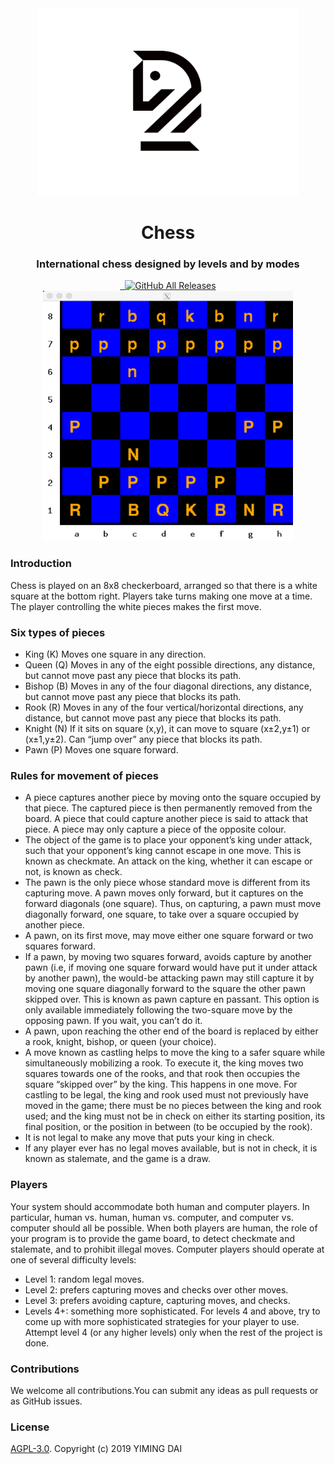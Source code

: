 <div align="center">
  <a href="">
    <img src="logo.png" width="420px" height="300px">
  </a>
  <h1 align="center">
    Chess
  </h1>
  <h3 align="center">
    International chess designed by levels and by modes
  </h3>

  <a href="https://github.com/Mint-io/CHESS/releases/tag/v1.0">
    <img src="https://img.shields.io/github/release/Mint-io/CHESS.svg?style=flat-square" alt="">
  </a>

  <a href="https://github.com/Mint-io/CHESS/blob/master/LICENSE">
    <img src="https://img.shields.io/github/license/Mint-io/CHESS.svg?style=flat-square" alt="">
  </a>
  
  <a href="https://github.com/Mint-io/CHESS/releases/tag/v1.0">
    <img alt="GitHub All Releases" src="https://img.shields.io/github/downloads/Mint-io/CHESS/total.svg?color=%2312b886&style=flat-square">
  </a>

</div>

<div align="center">
  <img src="board.png" width="400px" height="400px">

</div>

### Introduction
Chess is played on an 8x8 checkerboard, arranged so that there is a white square at the bottom
right. Players take turns making one move at a time. The player controlling the white pieces makes the first move.


### Six types of pieces
- King (K) Moves one square in any direction.
- Queen (Q) Moves in any of the eight possible directions, any distance, but cannot move past any piece that blocks its path.
- Bishop (B) Moves in any of the four diagonal directions, any distance, but cannot move past any piece that blocks its path.
- Rook (R) Moves in any of the four vertical/horizontal directions, any distance, but cannot move past any piece that blocks its path.
- Knight (N) If it sits on square (x,y), it can move to square (x±2,y±1) or (x±1,y±2). Can “jump over” any piece that blocks its path.
- Pawn (P) Moves one square forward.

### Rules for movement of pieces
- A piece captures another piece by moving onto the square occupied by that piece. The captured piece is then permanently removed from the board. A piece that could capture another piece is said to attack that piece. A piece may only capture a piece of the opposite colour.
- The object of the game is to place your opponent’s king under attack, such that your opponent’s king cannot escape in one move. This is known as checkmate. An attack on the king, whether it can escape or not, is known as check.
- The pawn is the only piece whose standard move is different from its capturing move. A pawn moves only forward, but it captures on the forward diagonals (one square). Thus, on capturing, a pawn must move diagonally forward, one square, to take over a square occupied by another piece.
- A pawn, on its first move, may move either one square forward or two squares forward.
- If a pawn, by moving two squares forward, avoids capture by another pawn (i.e, if moving one square forward would have put it under attack by another pawn), the would-be attacking pawn may still capture it by moving one square diagonally forward to the square the other pawn skipped over. This is known as pawn capture en passant. This option is only available immediately following the two-square move by the opposing pawn. If you wait, you can’t do it.
- A pawn, upon reaching the other end of the board is replaced by either a rook, knight, bishop, or queen (your choice).
- A move known as castling helps to move the king to a safer square while simultaneously mobilizing a rook. To execute it, the king moves two squares towards one of the rooks, and that rook then occupies the square “skipped over” by the king. This happens in one move. For castling to be legal, the king and rook used must not previously have moved in the game; there must be no pieces between the king and rook used; and the king must not be in check on either its starting position, its final position, or the position in between (to be occupied by the rook).
- It is not legal to make any move that puts your king in check.
- If any player ever has no legal moves available, but is not in check, it is known as stalemate, and the game is a draw.

### Players
Your system should accommodate both human and computer players. In particular, human vs. human, human vs. computer, and computer vs. computer should all be possible. When both players are human, the role of your program is to provide the game board, to detect checkmate and stalemate, and to prohibit illegal moves. Computer players should operate at one of several difficulty levels:
- Level 1: random legal moves.
- Level 2: prefers capturing moves and checks over other moves.
- Level 3: prefers avoiding capture, capturing moves, and checks.
- Levels 4+: something more sophisticated.
For levels 4 and above, try to come up with more sophisticated strategies for your player to use. Attempt level 4 (or any higher levels) only when the rest of the project is done.

### Contributions
We welcome all contributions.You can submit any ideas as pull requests or as GitHub issues.

### License
[AGPL-3.0](https://github.com/Mint-io/CHESS/blob/master/LICENSE). Copyright (c) 2019 YIMING DAI